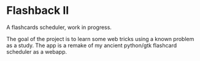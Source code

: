 # Flashback II

A flashcards scheduler, work in progress.

The goal of the project is to learn some web tricks using a known problem as a
study. The app is a remake of my ancient python/gtk flashcard scheduler as a
webapp.

